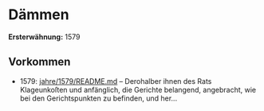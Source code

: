 # Dämmen

**Ersterwähnung:** 1579

## Vorkommen
- 1579: [jahre/1579/README.md](../jahre/1579/README.md) – Derohalber
ihnen des Rats Klageunkoſten und anfänglich, die Gerichte
belangend, angebracht, wie bei den Gerichtspunkten zu
befinden, und her...
